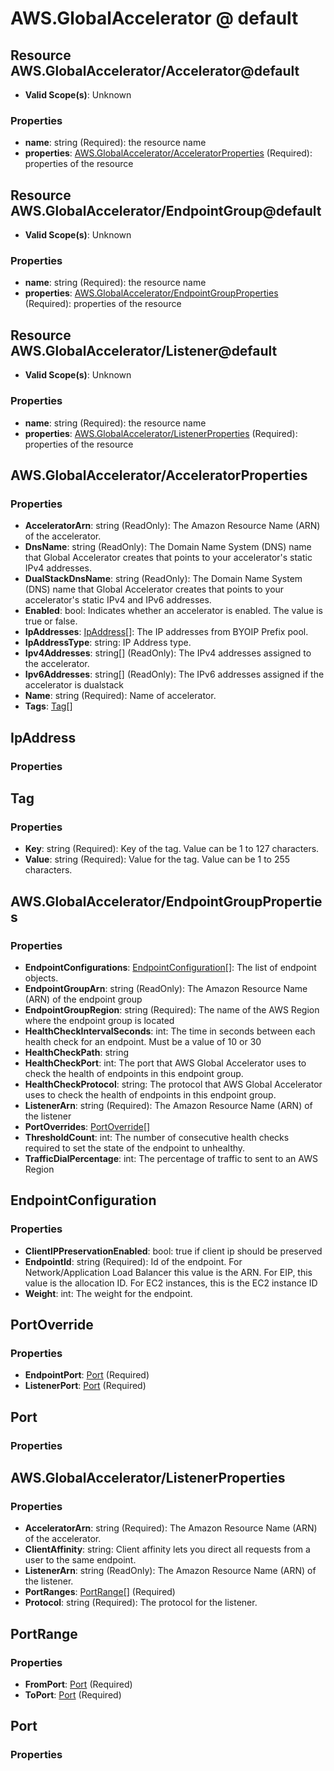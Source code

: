 # AWS.GlobalAccelerator @ default

## Resource AWS.GlobalAccelerator/Accelerator@default
* **Valid Scope(s)**: Unknown
### Properties
* **name**: string (Required): the resource name
* **properties**: [AWS.GlobalAccelerator/AcceleratorProperties](#awsglobalacceleratoracceleratorproperties) (Required): properties of the resource

## Resource AWS.GlobalAccelerator/EndpointGroup@default
* **Valid Scope(s)**: Unknown
### Properties
* **name**: string (Required): the resource name
* **properties**: [AWS.GlobalAccelerator/EndpointGroupProperties](#awsglobalacceleratorendpointgroupproperties) (Required): properties of the resource

## Resource AWS.GlobalAccelerator/Listener@default
* **Valid Scope(s)**: Unknown
### Properties
* **name**: string (Required): the resource name
* **properties**: [AWS.GlobalAccelerator/ListenerProperties](#awsglobalacceleratorlistenerproperties) (Required): properties of the resource

## AWS.GlobalAccelerator/AcceleratorProperties
### Properties
* **AcceleratorArn**: string (ReadOnly): The Amazon Resource Name (ARN) of the accelerator.
* **DnsName**: string (ReadOnly): The Domain Name System (DNS) name that Global Accelerator creates that points to your accelerator's static IPv4 addresses.
* **DualStackDnsName**: string (ReadOnly): The Domain Name System (DNS) name that Global Accelerator creates that points to your accelerator's static IPv4 and IPv6 addresses.
* **Enabled**: bool: Indicates whether an accelerator is enabled. The value is true or false.
* **IpAddresses**: [IpAddress](#ipaddress)[]: The IP addresses from BYOIP Prefix pool.
* **IpAddressType**: string: IP Address type.
* **Ipv4Addresses**: string[] (ReadOnly): The IPv4 addresses assigned to the accelerator.
* **Ipv6Addresses**: string[] (ReadOnly): The IPv6 addresses assigned if the accelerator is dualstack
* **Name**: string (Required): Name of accelerator.
* **Tags**: [Tag](#tag)[]

## IpAddress
### Properties

## Tag
### Properties
* **Key**: string (Required): Key of the tag. Value can be 1 to 127 characters.
* **Value**: string (Required): Value for the tag. Value can be 1 to 255 characters.

## AWS.GlobalAccelerator/EndpointGroupProperties
### Properties
* **EndpointConfigurations**: [EndpointConfiguration](#endpointconfiguration)[]: The list of endpoint objects.
* **EndpointGroupArn**: string (ReadOnly): The Amazon Resource Name (ARN) of the endpoint group
* **EndpointGroupRegion**: string (Required): The name of the AWS Region where the endpoint group is located
* **HealthCheckIntervalSeconds**: int: The time in seconds between each health check for an endpoint. Must be a value of 10 or 30
* **HealthCheckPath**: string
* **HealthCheckPort**: int: The port that AWS Global Accelerator uses to check the health of endpoints in this endpoint group.
* **HealthCheckProtocol**: string: The protocol that AWS Global Accelerator uses to check the health of endpoints in this endpoint group.
* **ListenerArn**: string (Required): The Amazon Resource Name (ARN) of the listener
* **PortOverrides**: [PortOverride](#portoverride)[]
* **ThresholdCount**: int: The number of consecutive health checks required to set the state of the endpoint to unhealthy.
* **TrafficDialPercentage**: int: The percentage of traffic to sent to an AWS Region

## EndpointConfiguration
### Properties
* **ClientIPPreservationEnabled**: bool: true if client ip should be preserved
* **EndpointId**: string (Required): Id of the endpoint. For Network/Application Load Balancer this value is the ARN.  For EIP, this value is the allocation ID.  For EC2 instances, this is the EC2 instance ID
* **Weight**: int: The weight for the endpoint.

## PortOverride
### Properties
* **EndpointPort**: [Port](#port) (Required)
* **ListenerPort**: [Port](#port) (Required)

## Port
### Properties

## AWS.GlobalAccelerator/ListenerProperties
### Properties
* **AcceleratorArn**: string (Required): The Amazon Resource Name (ARN) of the accelerator.
* **ClientAffinity**: string: Client affinity lets you direct all requests from a user to the same endpoint.
* **ListenerArn**: string (ReadOnly): The Amazon Resource Name (ARN) of the listener.
* **PortRanges**: [PortRange](#portrange)[] (Required)
* **Protocol**: string (Required): The protocol for the listener.

## PortRange
### Properties
* **FromPort**: [Port](#port) (Required)
* **ToPort**: [Port](#port) (Required)

## Port
### Properties

